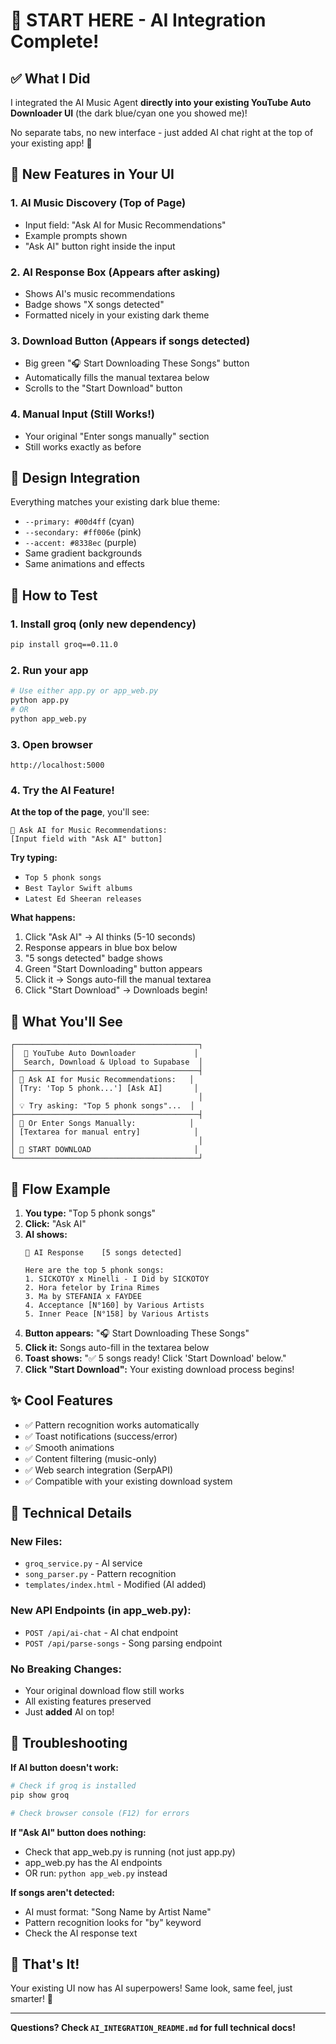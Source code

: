 # 🚀 START HERE - AI Integration Complete!

## ✅ What I Did

I integrated the AI Music Agent **directly into your existing YouTube Auto Downloader UI** (the dark blue/cyan one you showed me)! 

No separate tabs, no new interface - just added AI chat right at the top of your existing app! 🎉

## 🎯 New Features in Your UI

### 1. **AI Music Discovery** (Top of Page)
- Input field: "Ask AI for Music Recommendations"
- Example prompts shown
- "Ask AI" button right inside the input

### 2. **AI Response Box** (Appears after asking)
- Shows AI's music recommendations
- Badge shows "X songs detected"
- Formatted nicely in your existing dark theme

### 3. **Download Button** (Appears if songs detected)
- Big green "🎧 Start Downloading These Songs" button
- Automatically fills the manual textarea below
- Scrolls to the "Start Download" button

### 4. **Manual Input** (Still Works!)
- Your original "Enter songs manually" section
- Still works exactly as before

## 🎨 Design Integration

Everything matches your existing dark blue theme:
- `--primary: #00d4ff` (cyan)
- `--secondary: #ff006e` (pink)
- `--accent: #8338ec` (purple)
- Same gradient backgrounds
- Same animations and effects

## 🚀 How to Test

### 1. Install groq (only new dependency)
```bash
pip install groq==0.11.0
```

### 2. Run your app
```bash
# Use either app.py or app_web.py
python app.py
# OR
python app_web.py
```

### 3. Open browser
```
http://localhost:5000
```

### 4. Try the AI Feature!

**At the top of the page**, you'll see:
```
🤖 Ask AI for Music Recommendations:
[Input field with "Ask AI" button]
```

**Try typing:**
- `Top 5 phonk songs`
- `Best Taylor Swift albums`
- `Latest Ed Sheeran releases`

**What happens:**
1. Click "Ask AI" → AI thinks (5-10 seconds)
2. Response appears in blue box below
3. "5 songs detected" badge shows
4. Green "Start Downloading" button appears
5. Click it → Songs auto-fill the manual textarea
6. Click "Start Download" → Downloads begin!

## 📸 What You'll See

```
┌─────────────────────────────────────────┐
│  🎵 YouTube Auto Downloader             │
│  Search, Download & Upload to Supabase  │
├─────────────────────────────────────────┤
│ 🤖 Ask AI for Music Recommendations:   │
│ [Try: 'Top 5 phonk...'] [Ask AI]       │
│                                         │
│ 💡 Try asking: "Top 5 phonk songs"...  │
├─────────────────────────────────────────┤
│ 📝 Or Enter Songs Manually:            │
│ [Textarea for manual entry]            │
│                                         │
│ 🚀 START DOWNLOAD                       │
└─────────────────────────────────────────┘
```

## 🎯 Flow Example

1. **You type:** "Top 5 phonk songs"
2. **Click:** "Ask AI"
3. **AI shows:**
   ```
   🎵 AI Response    [5 songs detected]
   
   Here are the top 5 phonk songs:
   1. SICKOTOY x Minelli - I Did by SICKOTOY
   2. Hora fetelor by Irina Rimes
   3. Ma by STEFANIA x FAYDEE
   4. Acceptance [N°160] by Various Artists
   5. Inner Peace [N°158] by Various Artists
   ```
4. **Button appears:** "🎧 Start Downloading These Songs"
5. **Click it:** Songs auto-fill in the textarea below
6. **Toast shows:** "✅ 5 songs ready! Click 'Start Download' below."
7. **Click "Start Download":** Your existing download process begins!

## ✨ Cool Features

- ✅ Pattern recognition works automatically
- ✅ Toast notifications (success/error)
- ✅ Smooth animations
- ✅ Content filtering (music-only)
- ✅ Web search integration (SerpAPI)
- ✅ Compatible with your existing download system

## 🔧 Technical Details

### New Files:
- `groq_service.py` - AI service
- `song_parser.py` - Pattern recognition
- `templates/index.html` - Modified (AI added)

### New API Endpoints (in app_web.py):
- `POST /api/ai-chat` - AI chat endpoint
- `POST /api/parse-songs` - Song parsing endpoint

### No Breaking Changes:
- Your original download flow still works
- All existing features preserved
- Just **added** AI on top!

## 🐛 Troubleshooting

**If AI button doesn't work:**
```bash
# Check if groq is installed
pip show groq

# Check browser console (F12) for errors
```

**If "Ask AI" button does nothing:**
- Check that app_web.py is running (not just app.py)
- app_web.py has the AI endpoints
- OR run: `python app_web.py` instead

**If songs aren't detected:**
- AI must format: "Song Name by Artist Name"
- Pattern recognition looks for "by" keyword
- Check the AI response text

## 🎉 That's It!

Your existing UI now has AI superpowers! Same look, same feel, just smarter! 🚀

---

**Questions? Check `AI_INTEGRATION_README.md` for full technical docs!**
